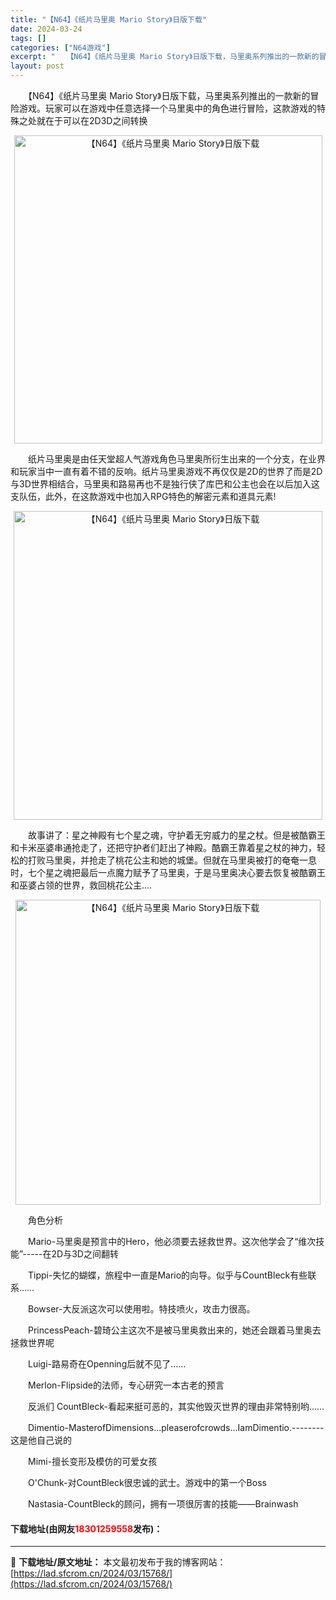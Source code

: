 ```yaml
---
title: "【N64】《纸片马里奥 Mario Story》日版下载"
date: 2024-03-24
tags: []
categories: ["N64游戏"]
excerpt: "　　【N64】《纸片马里奥 Mario Story》日版下载，马里奥系列推出的一款新的冒险游戏。玩家可以在游戏中任意选择一个马里奥中的角色进行冒险，这款游戏的特殊之处就在于可以在2D3D之间转换 　　纸片马里奥是由任天堂超人气游戏角色马里奥所衍生出来的一个分支，在业界和玩家当中一直有着不错的反响。纸&hellip;"
layout: post
---
```


 <p>　　【N64】《纸片马里奥 Mario Story》日版下载，马里奥系列推出的一款新的冒险游戏。玩家可以在游戏中任意选择一个马里奥中的角色进行冒险，这款游戏的特殊之处就在于可以在2D3D之间转换</p> <p align="center"><img align="" border="0" src="https://lad.sfcrom.cn/wp-content/uploads/2024/03/20240324_66003ece058df.png" width="493" alt="【N64】《纸片马里奥 Mario Story》日版下载" /></p> <p>　　纸片马里奥是由任天堂超人气游戏角色马里奥所衍生出来的一个分支，在业界和玩家当中一直有着不错的反响。纸片马里奥游戏不再仅仅是2D的世界了而是2D与3D世界相结合，马里奥和路易再也不是独行侠了库巴和公主也会在以后加入这支队伍，此外，在这款游戏中也加入RPG特色的解密元素和道具元素!</p> <p align="center"><img align="" border="0" src="https://lad.sfcrom.cn/wp-content/uploads/2024/03/20240324_66003ecf0ea8b.png" width="494" alt="【N64】《纸片马里奥 Mario Story》日版下载" /></p> <p>　　故事讲了：星之神殿有七个星之魂，守护着无穷威力的星之杖。但是被酷霸王和卡米巫婆串通抢走了，还把守护者们赶出了神殿。酷霸王靠着星之杖的神力，轻松的打败马里奥，并抢走了桃花公主和她的城堡。但就在马里奥被打的奄奄一息时，七个星之魂把最后一点魔力赋予了马里奥，于是马里奥决心要去恢复被酷霸王和巫婆占领的世界，救回桃花公主....</p> <p align="center"><img align="" border="0" src="https://lad.sfcrom.cn/wp-content/uploads/2024/03/20240324_66003ed0129b9.png" width="488" alt="【N64】《纸片马里奥 Mario Story》日版下载" /></p> <p>　　角色分析</p> <p>　　Mario-马里奥是预言中的Hero，他必须要去拯救世界。这次他学会了&ldquo;维次技能&rdquo;-----在2D与3D之间翻转</p> <p>　　Tippi-失忆的蝴蝶，旅程中一直是Mario的向导。似乎与CountBleck有些联系&hellip;&hellip;</p> <p>　　Bowser-大反派这次可以使用啦。特技喷火，攻击力很高。</p> <p>　　PrincessPeach-碧琦公主这次不是被马里奥救出来的，她还会跟着马里奥去拯救世界呢</p> <p>　　Luigi-路易奇在Openning后就不见了&hellip;&hellip;</p> <p>　　Merlon-Flipside的法师，专心研究一本古老的预言</p> <p>　　反派们 CountBleck-看起来挺可恶的，其实他毁灭世界的理由非常特别哟&hellip;&hellip;</p> <p>　　Dimentio-MasterofDimensions...pleaserofcrowds...IamDimentio.--------这是他自己说的</p> <p>　　Mimi-擅长变形及模仿的可爱女孩</p> <p>　　O&#39;Chunk-对CountBleck很忠诚的武士。游戏中的第一个Boss</p> <p>　　Nastasia-CountBleck的顾问，拥有一项很厉害的技能&mdash;&mdash;Brainwash</p> <p><h4>下载地址(由网友<font color="red">18301259558</font>发布)：</h4></p> 

---
📖 **下载地址/原文地址：** 本文最初发布于我的博客网站：[https://lad.sfcrom.cn/2024/03/15768/](https://lad.sfcrom.cn/2024/03/15768/)
